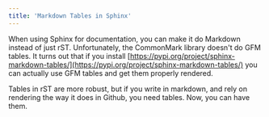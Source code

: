 ```yaml
---
title: 'Markdown Tables in Sphinx'
---
```


When using Sphinx for documentation, you can make it do Markdown instead of just rST. Unfortunately, the CommonMark library doesn't do GFM tables. It turns out that if you install [https://pypi.org/project/sphinx-markdown-tables/](https://pypi.org/project/sphinx-markdown-tables/) you can actually use GFM tables and get them properly rendered.

Tables in rST are more robust, but if you write in markdown, and rely on rendering the way it does in Github, you need tables. Now, you can have them.
